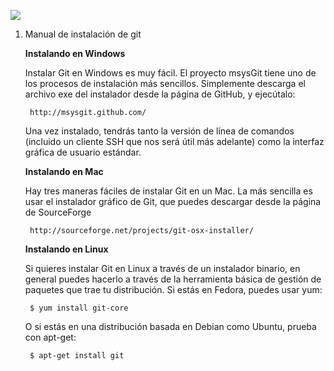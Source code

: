![](https://snipcart.com/media/10182/git-based-content-workflow-github.jpg)

1. Manual de instalación de git

    **Instalando en Windows**

    Instalar Git en Windows es muy fácil. El proyecto msysGit tiene uno de los procesos de instalación más sencillos. Simplemente descarga el archivo exe del instalador desde la página de GitHub, y ejecútalo:

        http://msysgit.github.com/

    Una vez instalado, tendrás tanto la versión de línea de comandos (incluido un cliente SSH que nos será útil más adelante) como la interfaz gráfica de usuario estándar.

    **Instalando en Mac**

    Hay tres maneras fáciles de instalar Git en un Mac. La más sencilla es usar el instalador gráfico de Git, que puedes descargar desde la página de SourceForge

        http://sourceforge.net/projects/git-osx-installer/

    **Instalando en Linux**

    Si quieres instalar Git en Linux a través de un instalador binario, en general puedes hacerlo a través de la herramienta básica de gestión de paquetes que trae tu distribución. Si estás en Fedora, puedes usar yum:

        $ yum install git-core

    O si estás en una distribución basada en Debian como Ubuntu, prueba con apt-get:

        $ apt-get install git
